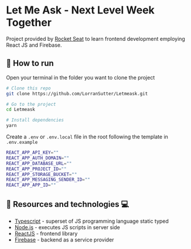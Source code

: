 # Let Me Ask - Next Level Week Together

Project provided by [Rocket Seat](https://rocketseat.com.br/) to learn frontend development employing React JS and Firebase.

<!-- <div align="center">

<img src="https://res.cloudinary.com/lorransutter/image/upload/v1591489742/ecoleta_site_preview.gif" alt="Site preview" height="300"/>
<img src="https://res.cloudinary.com/lorransutter/image/upload/v1591491000/ecoleta_mobile_preview.gif" alt="Mobile preview" height="300"/>

</div> -->

## :runner: How to run

Open your terminal in the folder you want to clone the project

```sh
# Clone this repo
git clone https://github.com/LorranSutter/Letmeask.git

# Go to the project
cd Letmeask

# Install dependencies
yarn
```

Create a `.env` or `.env.local` file in the root following the template in `.env.example`

```sh
REACT_APP_API_KEY=""
REACT_APP_AUTH_DOMAIN=""
REACT_APP_DATABASE_URL=""
REACT_APP_PROJECT_ID=""
REACT_APP_STORAGE_BUCKET=""
REACT_APP_MESSAGING_SENDER_ID=""
REACT_APP_APP_ID=""
```

## :book: Resources and technologies :computer:

- [Typescript](https://www.typescriptlang.org/) - superset of JS programming language static typed
- [Node.js](https://nodejs.org/en/) - executes JS scripts in server side
- [ReactJS](https://reactjs.org/) - frontend library
- [Firebase](https://firebase.google.com/) - backend as a service provider
